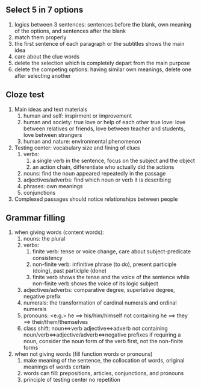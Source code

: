 ## Select 5 in 7 options
1. logics between 3 sentences: sentences before the blank, own meaning of the options, and sentences after the blank
2. match them properly
3. the first sentence of each paragraph or the subtitles shows the main idea
4. care about the clue words
5. delete the selection which is completely depart from the main purpose
6. delete the competing options: having similar own meanings, delete one after selecting another

## Cloze test
1. Main ideas and text materials
	1. human and self: inspirment or improvement
	2. human and society: true love or help of each other
		true love: love between relatives or friends, love between teacher and students, love between strangers
	3. human and nature: environmental phenomenon
2. Testing center: vocabulary size and fining of clues
	1. verbs: 
		1. a single verb in the sentence, focus on the subject and the object
		2. an action chain, differentiate who actually did the actions
	2. nouns: find the noun appeared repeatedly in the passage
	3. adjectives/adverbs: find which noun or verb it is describing
	4. phrases: own meanings
	5. conjunctions
3. Complexed passages should notice relationships between people

## Grammar filling
1. when giving words (content words):
	1. nouns: the plural
	2. verbs: 
		1. finite verb: tense or voice change, care about subject-predicate consistency
		2. non-finite verb: infinitive phrase (to do), present participle (doing), past participle (done)
		  3. finite verb shows the tense and the voice of the sentence
			while non-finite verb shows the voice of its logic subject
    3. adjectives/adverbs: comparative degree, superlative degree, negative prefix
	4. numerals: the transformation of cardinal numerals and ordinal numerals
	5. pronouns: 
		<e.g.> he $\implies$ his/him/himself
		not containing he $\implies$ they $\implies$ their/them/themselves
	6. class shift: 
		noun$\iff$verb
		adjective$\iff$adverb
		not containing noun/verb$\iff$adjective/adverb$\iff$negative prefixes
	  if requiring a noun, consider the noun form of the verb first, not the non-finite forms
2. when not giving words (fill function words or pronouns)
	1. make meaning of the sentence, the collocation of words, original meanings of words certain
	2. words can fill: prepositions, articles, conjunctions, and pronouns
	 3. principle of testing center no repetition